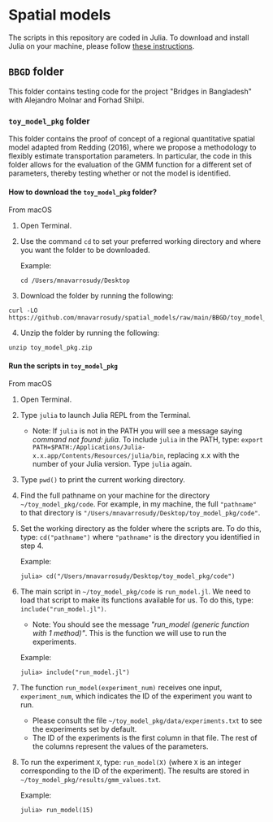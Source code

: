 # Spatial models

The scripts in this repository are coded in Julia. To download and install Julia on your machine, please follow [these instructions](https://julialang.org/downloads/).

## `BBGD` folder

This folder contains testing code for the project "Bridges in Bangladesh" with Alejandro Molnar and Forhad Shilpi.

### `toy_model_pkg` folder

This folder contains the proof of concept of a regional quantitative spatial model adapted from Redding (2016), where we propose a methodology to flexibly estimate transportation parameters. In particular, the code in this folder allows for the evaluation of the GMM function for a different set of parameters, thereby testing whether or not the model is identified.

#### How to download the `toy_model_pkg` folder?

From macOS

1. Open Terminal.
2. Use the command `cd` to set your preferred working directory and where you want the folder to be downloaded.

    Example:
    ```
    cd /Users/mnavarrosudy/Desktop
    ```

3. Download the folder by running the following:

```
curl -LO https://github.com/mnavarrosudy/spatial_models/raw/main/BBGD/toy_model_pkg.zip
```

4. Unzip the folder by running the following:

```
unzip toy_model_pkg.zip
```

#### Run the scripts in `toy_model_pkg`

From macOS

1. Open Terminal.
2. Type `julia` to launch Julia REPL from the Terminal.    
    - Note: If `julia` is not in the PATH you will see a message saying *command not found: julia*. To include `julia` in the PATH, type: `export PATH=$PATH:/Applications/Julia-x.x.app/Contents/Resources/julia/bin`, replacing x.x with the number of your Julia version. Type `julia` again.

5. Type `pwd()` to print the current working directory.
6. Find the full pathname on your machine for the directory `~/toy_model_pkg/code`. For example, in my machine, the full `"pathname"` to that directory is `"/Users/mnavarrosudy/Desktop/toy_model_pkg/code"`.
7. Set the working directory as the folder where the scripts are. To do this, type: `cd("pathname")` where `"pathname"` is the directory you identified in step 4.

    Example:
    ```
    julia> cd("/Users/mnavarrosudy/Desktop/toy_model_pkg/code")
    ```

8. The main script in `~/toy_model_pkg/code` is `run_model.jl`. We need to load that script to make its functions available for us. To do this, type: `include("run_model.jl")`. 
   - Note: You should see the message *"run_model (generic function with 1 method)"*. This is the function we will use to run the experiments.

    Example:
    ```
    julia> include("run_model.jl")
    ```

9. The function `run_model(experiment_num)` receives one input, `experiment_num`, which indicates the ID of the experiment you want to run. 
    - Please consult the file `~/toy_model_pkg/data/experiments.txt` to see the experiments set by default. 
    - The ID of the experiments is the first column in that file. The rest of the columns represent the values of the parameters. 
10. To run the experiment `X`, type: `run_model(X)` (where `X` is an integer corresponding to the ID of the experiment). The results are stored in `~/toy_model_pkg/results/gmm_values.txt`.

    Example:
    ```
    julia> run_model(15)
    ```